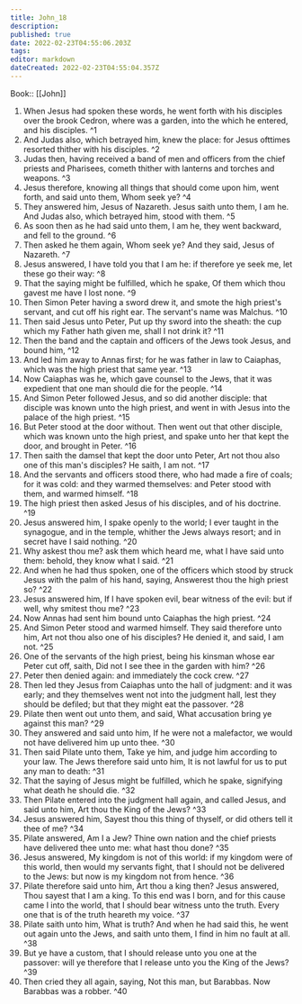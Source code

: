 ```yaml
---
title: John_18
description: 
published: true
date: 2022-02-23T04:55:06.203Z
tags: 
editor: markdown
dateCreated: 2022-02-23T04:55:04.357Z
---
```


 Book:: [[John]]
 1. When Jesus had spoken these words, he went forth with his disciples over the brook Cedron, where was a garden, into the which he entered, and his disciples. ^1
 2. And Judas also, which betrayed him, knew the place: for Jesus ofttimes resorted thither with his disciples. ^2
 3. Judas then, having received a band of men and officers from the chief priests and Pharisees, cometh thither with lanterns and torches and weapons. ^3
 4. Jesus therefore, knowing all things that should come upon him, went forth, and said unto them, Whom seek ye? ^4
 5. They answered him, Jesus of Nazareth. Jesus saith unto them, I am he. And Judas also, which betrayed him, stood with them. ^5
 6. As soon then as he had said unto them, I am he, they went backward, and fell to the ground. ^6
 7. Then asked he them again, Whom seek ye? And they said, Jesus of Nazareth. ^7
 8. Jesus answered, I have told you that I am he: if therefore ye seek me, let these go their way: ^8
 9. That the saying might be fulfilled, which he spake, Of them which thou gavest me have I lost none. ^9
 10. Then Simon Peter having a sword drew it, and smote the high priest's servant, and cut off his right ear. The servant's name was Malchus. ^10
 11. Then said Jesus unto Peter, Put up thy sword into the sheath: the cup which my Father hath given me, shall I not drink it? ^11
 12. Then the band and the captain and officers of the Jews took Jesus, and bound him, ^12
 13. And led him away to Annas first; for he was father in law to Caiaphas, which was the high priest that same year. ^13
 14. Now Caiaphas was he, which gave counsel to the Jews, that it was expedient that one man should die for the people. ^14
 15. And Simon Peter followed Jesus, and so did another disciple: that disciple was known unto the high priest, and went in with Jesus into the palace of the high priest. ^15
 16. But Peter stood at the door without. Then went out that other disciple, which was known unto the high priest, and spake unto her that kept the door, and brought in Peter. ^16
 17. Then saith the damsel that kept the door unto Peter, Art not thou also one of this man's disciples? He saith, I am not. ^17
 18. And the servants and officers stood there, who had made a fire of coals; for it was cold: and they warmed themselves: and Peter stood with them, and warmed himself. ^18
 19. The high priest then asked Jesus of his disciples, and of his doctrine. ^19
 20. Jesus answered him, I spake openly to the world; I ever taught in the synagogue, and in the temple, whither the Jews always resort; and in secret have I said nothing. ^20
 21. Why askest thou me? ask them which heard me, what I have said unto them: behold, they know what I said. ^21
 22. And when he had thus spoken, one of the officers which stood by struck Jesus with the palm of his hand, saying, Answerest thou the high priest so? ^22
 23. Jesus answered him, If I have spoken evil, bear witness of the evil: but if well, why smitest thou me? ^23
 24. Now Annas had sent him bound unto Caiaphas the high priest. ^24
 25. And Simon Peter stood and warmed himself. They said therefore unto him, Art not thou also one of his disciples? He denied it, and said, I am not. ^25
 26. One of the servants of the high priest, being his kinsman whose ear Peter cut off, saith, Did not I see thee in the garden with him? ^26
 27. Peter then denied again: and immediately the cock crew. ^27
 28. Then led they Jesus from Caiaphas unto the hall of judgment: and it was early; and they themselves went not into the judgment hall, lest they should be defiled; but that they might eat the passover. ^28
 29. Pilate then went out unto them, and said, What accusation bring ye against this man? ^29
 30. They answered and said unto him, If he were not a malefactor, we would not have delivered him up unto thee. ^30
 31. Then said Pilate unto them, Take ye him, and judge him according to your law. The Jews therefore said unto him, It is not lawful for us to put any man to death: ^31
 32. That the saying of Jesus might be fulfilled, which he spake, signifying what death he should die. ^32
 33. Then Pilate entered into the judgment hall again, and called Jesus, and said unto him, Art thou the King of the Jews? ^33
 34. Jesus answered him, Sayest thou this thing of thyself, or did others tell it thee of me? ^34
 35. Pilate answered, Am I a Jew? Thine own nation and the chief priests have delivered thee unto me: what hast thou done? ^35
 36. Jesus answered, My kingdom is not of this world: if my kingdom were of this world, then would my servants fight, that I should not be delivered to the Jews: but now is my kingdom not from hence. ^36
 37. Pilate therefore said unto him, Art thou a king then? Jesus answered, Thou sayest that I am a king. To this end was I born, and for this cause came I into the world, that I should bear witness unto the truth. Every one that is of the truth heareth my voice. ^37
 38. Pilate saith unto him, What is truth? And when he had said this, he went out again unto the Jews, and saith unto them, I find in him no fault at all. ^38
 39. But ye have a custom, that I should release unto you one at the passover: will ye therefore that I release unto you the King of the Jews? ^39
 40. Then cried they all again, saying, Not this man, but Barabbas. Now Barabbas was a robber. ^40
